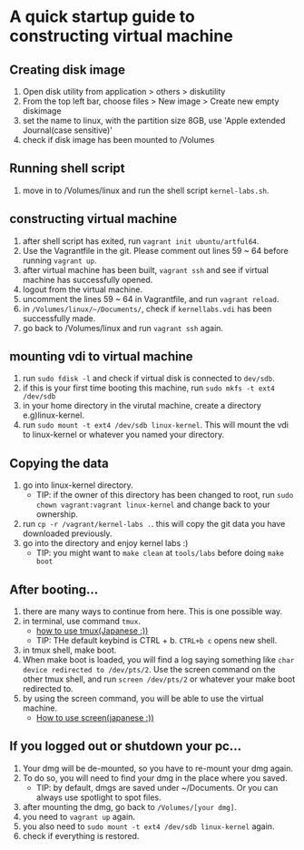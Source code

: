 # A quick startup guide to constructing virtual machine
## Creating disk image
1. Open disk utility from application > others > diskutility
1. From the top left bar, choose files > New image > Create new empty diskimage
1. set the name to linux, with the partition size 8GB, use 'Apple extended Journal(case sensitive)'
1. check if disk image has been mounted to /Volumes

## Running shell script
1. move in to /Volumes/linux and run the shell script `kernel-labs.sh`.

## constructing virtual machine
1. after shell script has exited, run `vagrant init ubuntu/artful64`.
1. Use the Vagrantfile in the git. Please comment out lines 59 ~ 64 before running `vagrant up`.
1. after virtual machine has been built, `vagrant ssh` and see if virtual machine has successfully opened.
1. logout from the virtual machine.
1. uncomment the lines 59 ~ 64 in Vagrantfile, and run `vagrant reload`.
1. in `/Volumes/linux/~/Documents/`, check if `kernellabs.vdi` has been successfully made.
1. go back to /Volumes/linux and run `vagrant ssh` again.

## mounting vdi to virtual machine
1. run `sudo fdisk -l` and check if virtual disk is connected to `dev/sdb`.
1. if this is your first time booting this machine, run `sudo mkfs -t ext4 /dev/sdb`
1. in your home directory in the virutal machine, create a directory e.g)linux-kernel.
1. run `sudo mount -t ext4 /dev/sdb linux-kernel`. This will mount the vdi to linux-kernel or whatever you named your directory.

## Copying the data
1. go into linux-kernel directory.
    - TIP: if the owner of this directory has been changed to root, run `sudo chown vagrant:vagrant linux-kernel` and change back to your ownership.
1. run `cp -r /vagrant/kernel-labs .`. this will copy the git data you have downloaded previously.
1. go into the directory and enjoy kernel labs :)
    - TIP: you might want to `make clean` at `tools/labs` before doing `make boot`

## After booting...
1. there are many ways to continue from here. This is one possible way.
1. in terminal, use command `tmux`.
    - [how to use tmux(Japanese :))](https://qiita.com/vintersnow/items/be4b29652ff665c45198)
    - TIP: THe default keybind is CTRL + b. `CTRL+b c` opens new shell.
1. in tmux shell, make boot.
1. When make boot is loaded, you will find a log saying something like `char device redirected to /dev/pts/2`. Use the screen command on the other tmux shell, and run `screen /dev/pts/2` or whatever your make boot redirected to.
1. by using the screen command, you will be able to use the virtual machine.
    - [How to use screen(japanese :))](https://qiita.com/ryounagaoka/items/8203e9c149b542986c92)

## If you logged out or shutdown your pc...
1. Your dmg will be de-mounted, so you have to re-mount your dmg again.
1. To do so, you will need to find your dmg in the place where you saved.
    - TIP: by default, dmgs are saved under ~/Documents. Or you can always use spotlight to spot files.
1. after mounting the dmg, go back to `/Volumes/[your dmg]`.
1. you need to `vagrant up` again.
1. you also need to `sudo mount -t ext4 /dev/sdb linux-kernel` again.
1. check if everything is restored.
